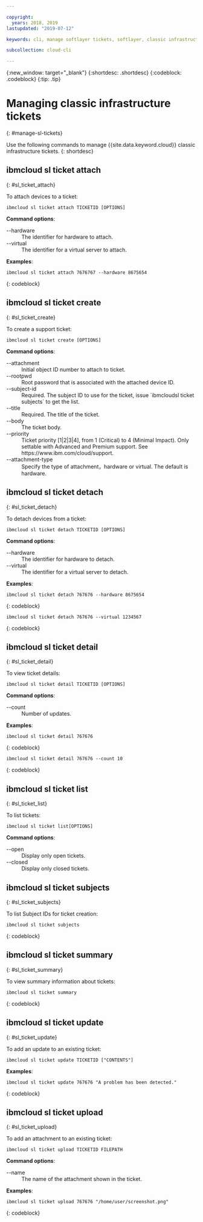 ```yaml
---

copyright:
  years: 2018, 2019
lastupdated: "2019-07-12"

keywords: cli, manage softlayer tickets, softlayer, classic infrastructure, user management, ibmcloud sl ticket

subcollection: cloud-cli

---
```


{:new_window: target="_blank"}
{:shortdesc: .shortdesc}
{:codeblock: .codeblock}
{:tip: .tip}

# Managing classic infrastructure tickets
{: #manage-sl-tickets}

Use the following commands to manage {{site.data.keyword.cloud}} classic infrastructure tickets.
{: shortdesc}

## ibmcloud sl ticket attach
{: #sl_ticket_attach} 

To attach devices to a ticket:
```
ibmcloud sl ticket attach TICKETID [OPTIONS]
```

<strong>Command options</strong>:
<dl>
<dt>--hardware</dt>
<dd>The identifier for hardware to attach.</dd>
<dt>--virtual</dt>
<dd>The identifier for a virtual server to attach.</dd>
</dl>

**Examples**:
```
ibmcloud sl ticket attach 7676767 --hardware 8675654
```
{: codeblock}

## ibmcloud sl ticket create
{: #sl_ticket_create} 

To create a support ticket:
```
ibmcloud sl ticket create [OPTIONS]
```

<strong>Command options</strong>:
<dl>
<dt>--attachment</dt>
<dd>Initial object ID number to attach to ticket.</dd>
<dt>--rootpwd</dt>
<dd>Root password that is associated with the attached device ID.</dd>
<dt>--subject-id</dt>
<dd>Required. The subject ID to use for the ticket, issue `ibmcloudsl ticket subjects` to get the list.</dd>
<dt>--title</dt>
<dd>Required. The title of the ticket.</dd>
<dt>--body</dt>
<dd>The ticket body.</dd>
<dt>--priority</dt>
<dd>Ticket priority [1|2|3|4], from 1 (Critical) to 4 (Minimal Impact). Only settable with Advanced and Premium support. See https://www.ibm.com/cloud/support.</dd>
<dt>--attachment-type</dt>
<dd>Specify the type of attachment，hardware or virtual. The default is hardware.</dd>
</dl>

## ibmcloud sl ticket detach 
{: #sl_ticket_detach} 

To detach devices from a ticket:
```
ibmcloud sl ticket detach TICKETID [OPTIONS]
```

<strong>Command options</strong>:
<dl>
<dt>--hardware</dt>
<dd>The identifier for hardware to detach.</dd>
<dt>--virtual</dt>
<dd>The identifier for a virtual server to detach.</dd>
</dl>

**Examples**:
```
ibmcloud sl ticket detach 767676 --hardware 8675654
```
{: codeblock}

```
ibmcloud sl ticket detach 767676 --virtual 1234567
```
{: codeblock}

## ibmcloud sl ticket detail 
{: #sl_ticket_detail} 

To view ticket details:
```
ibmcloud sl ticket detail TICKETID [OPTIONS]
```

<strong>Command options</strong>:
<dl>
<dt>--count</dt>
<dd>Number of updates.</dd>
</dl>

**Examples**:
```
ibmcloud sl ticket detail 767676
```
{: codeblock}

```
ibmcloud sl ticket detail 767676 --count 10
```
{: codeblock}

## ibmcloud sl ticket list 
{: #sl_ticket_list} 

To list tickets:
```
ibmcloud sl ticket list[OPTIONS]
```

<strong>Command options</strong>:
<dl>
<dt>--open</dt>
<dd>Display only open tickets.</dd>
<dt>--closed</dt>
<dd>Display only closed tickets.</dd>
</dl>

## ibmcloud sl ticket subjects 
{: #sl_ticket_subjects} 

To list Subject IDs for ticket creation:
```
ibmcloud sl ticket subjects
```
{: codeblock}

## ibmcloud sl ticket summary 
{: #sl_ticket_summary} 

To view summary information about tickets:
```
ibmcloud sl ticket summary
```
{: codeblock}

## ibmcloud sl ticket update 
{: #sl_ticket_update} 

To add an update to an existing ticket:
```
ibmcloud sl ticket update TICKETID ["CONTENTS"]
```

**Examples**:
```
ibmcloud sl ticket update 767676 "A problem has been detected."
```
{: codeblock}

## ibmcloud sl ticket upload 
{: #sl_ticket_upload} 

To add an attachment to an existing ticket:
```
ibmcloud sl ticket upload TICKETID FILEPATH
```

<strong>Command options</strong>:
<dl>
<dt>--name</dt>
<dd>The name of the attachment shown in the ticket.</dd>
</dl>

**Examples**:
```
ibmcloud sl ticket upload 767676 "/home/user/screenshot.png"
```
{: codeblock}

